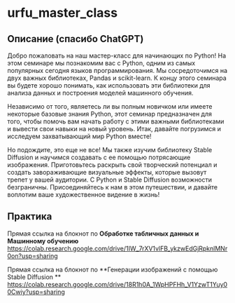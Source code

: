 # urfu_master_class

## Описание (спасибо ChatGPT)
Добро пожаловать на наш мастер-класс для начинающих по Python! На этом семинаре мы познакомим вас с Python, одним из самых популярных сегодня языков программирования. Мы сосредоточимся на двух важных библиотеках, Pandas и scikit-learn. К концу этого семинара вы будете хорошо понимать, как использовать эти библиотеки для анализа данных и построения моделей машинного обучения.

Независимо от того, являетесь ли вы полным новичком или имеете некоторые базовые знания Python, этот семинар предназначен для того, чтобы помочь вам начать работу с этими важными библиотеками и вывести свои навыки на новый уровень. Итак, давайте погрузимся и исследуем захватывающий мир Python вместе!

Но подождите, это еще не все! Мы также изучим библиотеку Stable Diffusion и научимся создавать с ее помощью потрясающие изображения. Приготовьтесь раскрыть свой творческий потенциал и создать завораживающие визуальные эффекты, которые вызовут трепет у вашей аудитории. С Python и Stable Diffusion возможности безграничны. Присоединяйтесь к нам в этом путешествии, и давайте воплотим ваше художественное видение в жизнь!

## Практика
Прямая ссылка на блокнот по **Обработке табличных данных и Машинному обучению**</br>
https://colab.research.google.com/drive/1IW_7rXV1vlFB_ykzwEdGjRpknlMNr0on?usp=sharing

Прямая ссылка на блокнот по **Генерации изображений с помощью Stable Diffusion **</br>
https://colab.research.google.com/drive/18R1h0A_1WpHPFHh_V1YzwT1Yuy00Cwiy?usp=sharing
